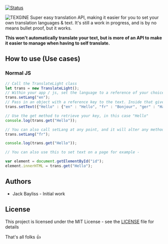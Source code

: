 [![Status](https://github.com/jackbayliss/translatelight/workflows/Node%20CI/badge.svg)](https://github.com/{jackbayliss}/{translatelight}/actions)



![TEXGINE](https://i.imgur.com/CZztHWL.png)
 Super easy translation API, making it easier for you to set your own translation languages & text. It's still a work in progress, and is by no means bullet proof, but it works.
 
 **This won't automatically translate your text, but is more of an API to make it easier to manage when having to self translate.**
 
 ## How to use (Use cases)

### Normal JS
```js
// Call the TranslateLight class
let trans = new TranslateLight();
// Within your app / js, set the language to a reference of your choice
trans.setLang("en");
// Pass in an object with a reference key to the text. Inside that give it your languages, and include the text in that language. Like below.
trans.setText({"Hello" : {"en" : "Hello", "fr" : "Bonjour", "ger" : "Hallo"}});

// Use the get method to retrieve your key, in this case "Hello"
console.log(trans.get("Hello"));

// You can also call setLang at any point, and it will alter any methods called after it.
trans.setLang("fr");

console.log(trans.get("Hello"));

// You can also use this to set text on a page for example - 

var element = document.getElementById("id");
element.innerHTML = trans.get("Hello");
```

## Authors
  * Jack Bayliss - Initial work
  
## License
This project is licensed under the MIT License - see the [LICENSE](https://github.com/jackbayliss/TranslateLight/blob/master/LICENSE) file for details
  
  
That's all folks 👍
